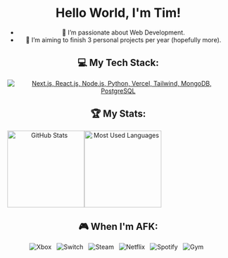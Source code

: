 <div align="center">
<h1>Hello World, I'm Tim!</h1>

- 🌱 I’m passionate about Web Development.
- 📝 I’m aiming to finish 3 personal projects per year (hopefully more).
</div>

<div align="center">

## 💻 My Tech Stack:

[![Next.js, React.js, Node.js, Python, Vercel, Tailwind, MongoDB, PostgreSQL](https://skillicons.dev/icons?i=next,react,nodejs,python,vercel,tailwind,mongodb,postgres)](https://skillicons.dev)

## 🏆 My Stats:

<div style="display: flex; flex-wrap: wrap;">
  <img height="175" alt="GitHub Stats" src="https://github-readme-stats-olive-pi.vercel.app/api?username=timwhite06&show_icons=true&count_private=true&theme=dark&include_all_commits=true&token=ACCESS_STATS_SECRET" />

  <img height="175" alt="Most Used Languages" src="https://github-readme-stats-olive-pi.vercel.app/api/top-langs/?username=timwhite06&layout=compact&theme=dark&count_private=true&token=ACCESS_STATS_SECRET" />

</div>

## 🎮 When I'm AFK:

![Xbox](https://img.shields.io/badge/Xbox-107C10?style=for-the-badge&logo=xbox&logoColor=white) &nbsp;
![Switch](https://img.shields.io/badge/Switch-E60012?style=for-the-badge&logo=nintendo-switch&logoColor=white) &nbsp;
![Steam](https://img.shields.io/badge/steam-%23000000.svg?style=for-the-badge&logo=steam&logoColor=white) &nbsp;
![Netflix](https://img.shields.io/badge/Netflix-E50914?style=for-the-badge&logo=netflix&logoColor=white) &nbsp;
![Spotify](https://img.shields.io/badge/Spotify-1DB954?style=for-the-badge&logo=spotify&logoColor=white) &nbsp;
![Gym](https://img.shields.io/badge/Gym-FF0000?style=for-the-badge&logo=gym&logoColor=white) &nbsp;

</div>
